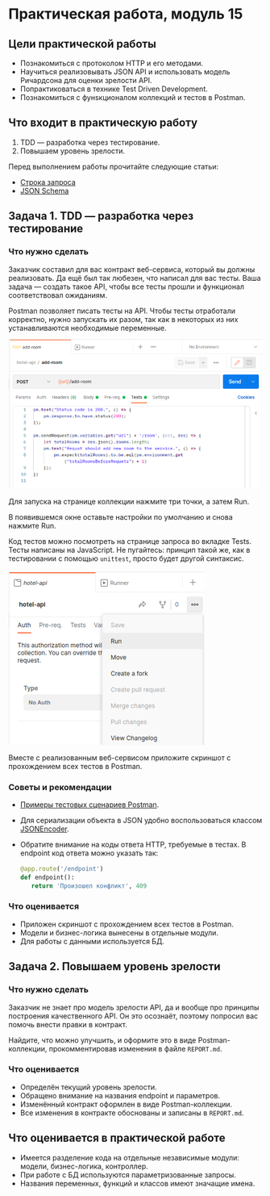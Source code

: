 # Практическая работа, модуль 15

## Цели практической работы

* Познакомиться с протоколом HTTP и его методами.
* Научиться реализовывать JSON API и использовать модель Ричардсона для оценки зрелости API.
* Попрактиковаться в технике Test Driven Development.
* Познакомиться с фунsкционалом коллекций и тестов в Postman.

## Что входит в практическую работу

1. TDD — разработка через тестирование.
2. Повышаем уровень зрелости.

Перед выполнением работы прочитайте следующие статьи:

* [Строка запроса](https://ru.abcdef.wiki/wiki/Query_string)
* [JSON Schema](https://habr.com/ru/post/495766/)

## Задача 1. TDD — разработка через тестирование

### Что нужно сделать

Заказчик составил для вас контракт веб-сервиса, который вы должны реализовать. Да ещё был так любезен, что написал для
вас тесты. Ваша задача — создать такое API, чтобы все тесты прошли и функционал соответствовал ожиданиям.

Postman позволяет писать тесты на API. Чтобы тесты отработали корректно, нужно запускать их разом, так как в некоторых
из них устанавливаются необходимые переменные.

![](img/run_collection.png)

Для запуска на странице коллекции нажмите три точки, а затем Run.

В появившемся окне оставьте настройки по умолчанию и снова нажмите Run.

Код тестов можно посмотреть на странице запроса во вкладке Tests. Тесты написаны на JavaScript. Не пугайтесь: принцип
такой же, как в тестировании с помощью `unittest`, просто будет другой синтаксис.

![](img/tests.png)

Вместе с реализованным веб-сервисом приложите скриншот с прохождением всех тестов в Postman.

### Советы и рекомендации

* [Примеры тестовых сценариев Postman](https://infostart.ru/1c/articles/1545930/).
* Для сериализации объекта в JSON удобно воспользоваться
  классом [JSONEncoder](https://docs.python.org/3/library/json.html#module-json).
* Обратите внимание на коды ответа HTTP, требуемые в тестах. В endpoint код ответа можно указать так:

   ```python
   @app.route('/endpoint')
   def endpoint():
      return 'Произошел конфликт', 409
   ```

### Что оценивается

* Приложен скриншот с прохождением всех тестов в Postman.
* Модели и бизнес-логика вынесены в отдельные модули.
* Для работы с данными используется БД.

## Задача 2. Повышаем уровень зрелости

### Что нужно сделать

Заказчик не знает про модель зрелости API, да и вообще про принципы построения качественного API. Он это осознаёт,
поэтому попросил вас помочь внести правки в контракт.

Найдите, что можно улучшить, и оформите это в виде Postman-коллекции, прокомментировав изменения в файле `REPORT.md`.

### Что оценивается

* Определён текущий уровень зрелости.
* Обращено внимание на названия endpoint и параметров.
* Изменённый контракт оформлен в виде Postman-коллекции.
* Все изменения в контракте обоснованы и записаны в `REPORT.md`.

## Что оценивается в практической работе

* Имеется разделение кода на отдельные независимые модули: модели, бизнес-логика, контроллер.
* При работе с БД используются параметризованные запросы.
* Названия переменных, функций и классов имеют значащие имена.
